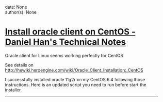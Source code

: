 
date: None  
author(s): None  

# [Install oracle client on CentOS - Daniel Han's Technical Notes](https://sites.google.com/site/xiangyangsite/home/technical-tips/linux-unix/centos/install-oracle-client-on-centos)

Oracle client for Linux seems working perfectly for CentOS.

See details on http://hewiki.heroengine.com/wiki/Oracle_Client_Installation:_CentOS

I successfully installed oracle 11g2r on my CentOS 6.4 following those instructions. Here is an updated script you need to run before start the installer.  
  
---

